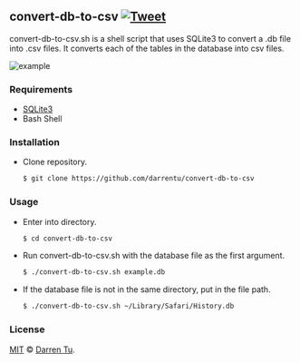 ## convert-db-to-csv [![Tweet](https://img.shields.io/twitter/url/http/shields.io.svg?style=social)](https://twitter.com/intent/tweet?text=Convert%20your%20database%20to%20csv:%20&url=https://github.com/darrentu/convert-db-to-csv&hashtags=csv,database,sqlite)

convert-db-to-csv.sh is a shell script that uses SQLite3 to convert a .db file into .csv files. It converts each of the tables in the database into csv files. 

![example](https://media.giphy.com/media/26BGqbh9LLyVjylMc/source.gif)

### Requirements

- [SQLite3](https://www.sqlite.org)
- Bash Shell

### Installation
	
- Clone repository.

	```sh
	$ git clone https://github.com/darrentu/convert-db-to-csv
	```

### Usage

- Enter into directory. 

    ```sh
    $ cd convert-db-to-csv
    ```
	
- Run convert-db-to-csv.sh with the database file as the first argument. 


	```sh
	$ ./convert-db-to-csv.sh example.db
	```

- If the database file is not in the same directory, put in the file path. 

	```sh
	$ ./convert-db-to-csv.sh ~/Library/Safari/History.db
	```

### License

[MIT](./LICENSE) © [Darren Tu](https://github.com/darrentu).
